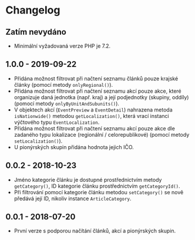 # Changelog

<!-- We follow Semantic Versioning (http://semver.org/) and Keep a Changelog principles (http://keepachangelog.com/) --> 

## Zatím nevydáno
- Minimální vyžadovaná verze PHP je 7.2.

## 1.0.0 - 2019-09-22
- Přidána možnost filtrovat při načtení seznamu článků pouze krajské články (pomocí metody `onlyRegional()`).
- Přidána možnost filtrovat při načtení seznamu akcí pouze akce, které organizuje daná jednotka (např. kraj) a její podjednotky (skupiny, oddíly) (pomocí metody `onlyByUnitAndSubunits()`).
- V objektech akcí (`EventPreview` a `EventDetail`) nahrazena metoda `isNationwide()` metodou `getLocalization()`, která vrací instanci výčtového typu `EventLocalization`.
- Přidána možnost filtrovat při načtení seznamu akcí pouze akce dle zadaného typu lokalizace (regionální / celorepublikové) (pomocí metody `setLocalization()`).
- U pionýrských skupin přidána hodnota jejich IČO.

## 0.0.2 - 2018-10-23
- Jméno kategorie článku je dostupné prostřednictvím metody `getCategory()`, ID kategorie článku prostřednictvím `getCategoryId()`.
- Při filtrování pomocí kategorie článku metodou `setCategory()` se nově předává její ID, nikoliv instance `ArticleCategory`.

## 0.0.1 - 2018-07-20
- První verze s podporou načítání článků, akcí a pionýrských skupin.
